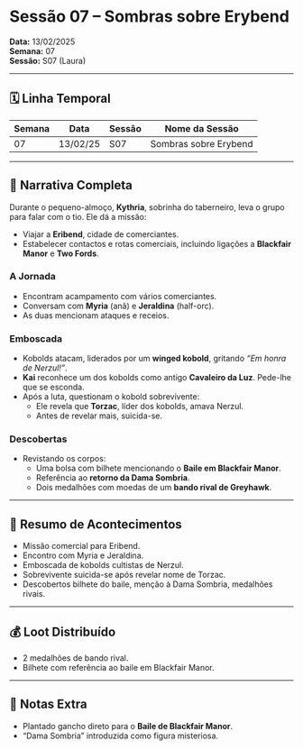 # Sessão 07 – Sombras sobre Erybend  
**Data:** 13/02/2025  
**Semana:** 07  
**Sessão:** S07 (Laura)  

---

## 🗓 Linha Temporal
| Semana | Data      | Sessão | Nome da Sessão          |
|--------|-----------|--------|--------------------------|
| 07     | 13/02/25  | S07    | Sombras sobre Erybend    |

---

## 📖 Narrativa Completa
Durante o pequeno-almoço, **Kythria**, sobrinha do taberneiro, leva o grupo para falar com o tio. Ele dá a missão:  
- Viajar a **Eribend**, cidade de comerciantes.  
- Estabelecer contactos e rotas comerciais, incluindo ligações a **Blackfair Manor** e **Two Fords**.  

### A Jornada
- Encontram acampamento com vários comerciantes.  
- Conversam com **Myria** (anã) e **Jeraldina** (half-orc).  
- As duas mencionam ataques e receios.  

### Emboscada
- Kobolds atacam, liderados por um **winged kobold**, gritando *“Em honra de Nerzul!”*.  
- **Kai** reconhece um dos kobolds como antigo **Cavaleiro da Luz**. Pede-lhe que se esconda.  
- Após a luta, questionam o kobold sobrevivente:  
  - Ele revela que **Torzac**, líder dos kobolds, amava Nerzul.  
  - Antes de revelar mais, suicida-se.  

### Descobertas
- Revistando os corpos:  
  - Uma bolsa com bilhete mencionando o **Baile em Blackfair Manor**.  
  - Referência ao **retorno da Dama Sombria**.  
  - Dois medalhões com moedas de um **bando rival de Greyhawk**.  

---

## 🎲 Resumo de Acontecimentos
- Missão comercial para Eribend.  
- Encontro com Myria e Jeraldina.  
- Emboscada de kobolds cultistas de Nerzul.  
- Sobrevivente suicida-se após revelar nome de Torzac.  
- Descobertos bilhete do baile, menção à Dama Sombria, medalhões rivais.  

---

## 💰 Loot Distribuído
- 2 medalhões de bando rival.  
- Bilhete com referência ao baile em Blackfair Manor.  

---

## 🧾 Notas Extra
- Plantado gancho direto para o **Baile de Blackfair Manor**.  
- “Dama Sombria” introduzida como figura misteriosa.  
